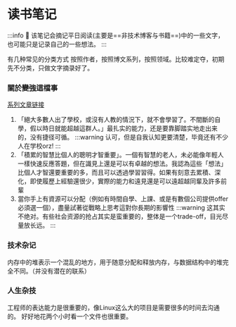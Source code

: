 # 读书笔记

:::info
:rocket: 该笔记会摘记平日阅读(主要是==非技术博客与书籍==)中的一些文字，也可能只是记录自己的一些想法。
:::

有几种常见的分类方式 按照作者，按照博文系列，按照领域。比较难定夺，初期先不分类，只做文字摘录好了。


### 關於變強這檔事
[系列文章链接](https://medium.com/@fchern/%E9%97%9C%E6%96%BC%E8%AE%8A%E5%BC%B7%E9%80%99%E6%AA%94%E4%BA%8B-%E4%B8%80-af73b0cc0cde)

1. 「絕大多數人出了學校，或沒有人教的情況下，就不會學習了。不間斷的自學，假以時日就能超越這群人。」最扎实的能力，还是要靠脚踏实地走出来的，没有捷径可循。
:::warning
认可，但是自我认知更要清楚，毕竟还有不少人在学校orz!
:::
2. 「積累的智慧比個人的聰明才智重要」。一個有智慧的老人，未必能像年輕人一樣快速反應答題，但在識見上還是可以有卓越的想法。我認為這些「想法」比個人才智還要重要的多，而且可以透過學習習得。如果有刻意去累積、深化，即使履歷上經驗還很少，實際的能力和遠見還是可以遠超越同輩及許多前輩
3. 當你手上有資源可以分配（例如有時間自學、上課、或是有數個公司提供offer必須選一個），盡量試著從戰略上思考這對你長期的影響性
:::warning
这其实不绝对。有些社会资源的抢占其实是蛮重要的，整体是一个trade-off，目光尽量放长远。
:::
### 技术杂记

内存中的堆表示一个混乱的地方，用于随意分配和释放内存，与数据结构中的堆完全不同。（并没有潜在的联系）

### 人生杂技

工程师的表达能力是很重要的，像Linux这么大的项目是需要很多的时间去沟通的。
好好地花两个小时看一个文件也很重要。
